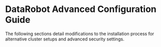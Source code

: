 # DataRobot Advanced Configuration Guide

The following sections detail modifications to the installation process for alternative cluster setups and advanced security settings.
